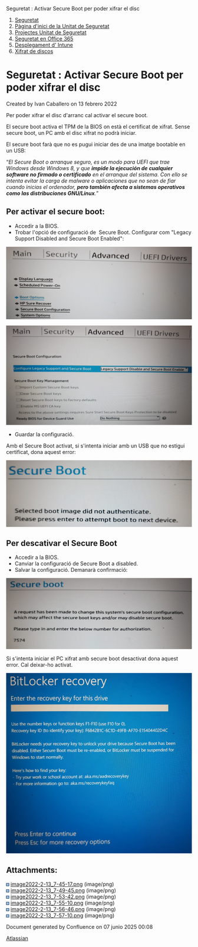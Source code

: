 Seguretat : Activar Secure Boot per poder xifrar el disc  

1.  [Seguretat](index.md)
2.  [Pàgina d'inici de la Unitat de Seguretat](15368362.md)
3.  [Projectes Unitat de Seguretat](Projectes-Unitat-de-Seguretat_41517821.md)
4.  [Seguretat en Office 365](Seguretat-en-Office-365_64979340.md)
5.  [Desplegament d' Intune](64979693.md)
6.  [Xifrat de discos](Xifrat-de-discos_64979701.md)

Seguretat : Activar Secure Boot per poder xifrar el disc
========================================================

Created by Ivan Caballero on 13 febrero 2022

Per poder xifrar el disc d'arranc cal activar el secure boot.

El secure boot activa el TPM de la BIOS on està el certificat de xifrat. Sense secure boot, un PC amb el disc xifrat no podrà iniciar.

El secure boot farà que no es pugui iniciar des de una imatge bootable en un USB:

“_El Secure Boot o arranque seguro, es un modo para UEFI que trae Windows desde Windows 8, y que **impide la ejecución de cualquier software no firmado o certificado** en el arranque del sistema. Con ello se intenta evitar la carga de malware o aplicaciones que no sean de fiar cuando inicias el ordenador, **pero también afecta a sistemas operativos como las distribuciones GNU/Linux**._”

  

Per activar el secure boot:
---------------------------

*   Accedir a la BIOS.
*   Trobar l'opció de configuració de  Secure Boot. Configurar com "Legacy Support Disabled and Secure Boot Enabled":

  

![](attachments/64980137/64980143.png)

![](attachments/64980137/64980138.png)

*   Guardar la configuració.

Amb el Secure Boot activat, si s'intenta iniciar amb un USB que no estigui certificat, dona aquest error:

![](attachments/64980137/64980139.png)

  

Per descativar el Secure Boot
-----------------------------

*   Accedir a la BIOS.
*   Canviar la configuració de Secure Boot a disabled.
*   Salvar la configuració. Demanarà confirmació:

![](attachments/64980137/64980140.png)

  

Si s'intenta iniciar el PC xifrat amb secure boot desactivat dona aquest error. Cal deixar-ho activat.

![](attachments/64980137/64980141.png)

  

Attachments:
------------

![](images/icons/bullet_blue.gif) [image2022-2-13\_7-45-17.png](attachments/64980137/64980138.png) (image/png)  
![](images/icons/bullet_blue.gif) [image2022-2-13\_7-49-45.png](attachments/64980137/64980139.png) (image/png)  
![](images/icons/bullet_blue.gif) [image2022-2-13\_7-53-42.png](attachments/64980137/64980140.png) (image/png)  
![](images/icons/bullet_blue.gif) [image2022-2-13\_7-55-10.png](attachments/64980137/64980141.png) (image/png)  
![](images/icons/bullet_blue.gif) [image2022-2-13\_7-56-46.png](attachments/64980137/64980142.png) (image/png)  
![](images/icons/bullet_blue.gif) [image2022-2-13\_7-57-10.png](attachments/64980137/64980143.png) (image/png)  

Document generated by Confluence on 07 junio 2025 00:08

[Atlassian](http://www.atlassian.com/)